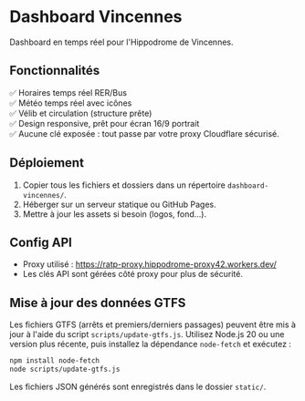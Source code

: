 # Dashboard Vincennes

Dashboard en temps réel pour l'Hippodrome de Vincennes.

## Fonctionnalités

✅ Horaires temps réel RER/Bus  
✅ Météo temps réel avec icônes  
✅ Vélib et circulation (structure prête)  
✅ Design responsive, prêt pour écran 16/9 portrait  
✅ Aucune clé exposée : tout passe par votre proxy Cloudflare sécurisé.

## Déploiement

1. Copier tous les fichiers et dossiers dans un répertoire `dashboard-vincennes/`.
2. Héberger sur un serveur statique ou GitHub Pages.
3. Mettre à jour les assets si besoin (logos, fond…).

## Config API

- Proxy utilisé : https://ratp-proxy.hippodrome-proxy42.workers.dev/
- Les clés API sont gérées côté proxy pour plus de sécurité.

## Mise à jour des données GTFS

Les fichiers GTFS (arrêts et premiers/derniers passages) peuvent être mis à
jour à l'aide du script `scripts/update-gtfs.js`. Utilisez Node.js 20 ou une
version plus récente, puis installez la dépendance `node-fetch` et exécutez :

```bash
npm install node-fetch
node scripts/update-gtfs.js
```

Les fichiers JSON générés sont enregistrés dans le dossier `static/`.
